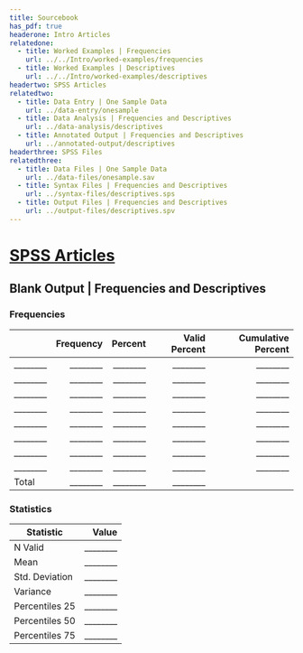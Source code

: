 ```yaml
---
title: Sourcebook
has_pdf: true
headerone: Intro Articles
relatedone:
  - title: Worked Examples | Frequencies
    url: ../../Intro/worked-examples/frequencies
  - title: Worked Examples | Descriptives
    url: ../../Intro/worked-examples/descriptives
headertwo: SPSS Articles
relatedtwo:
  - title: Data Entry | One Sample Data
    url: ../data-entry/onesample
  - title: Data Analysis | Frequencies and Descriptives
    url: ../data-analysis/descriptives
  - title: Annotated Output | Frequencies and Descriptives
    url: ../annotated-output/descriptives
headerthree: SPSS Files
relatedthree:
  - title: Data Files | One Sample Data
    url: ../data-files/onesample.sav
  - title: Syntax Files | Frequencies and Descriptives
    url: ../syntax-files/descriptives.sps
  - title: Output Files | Frequencies and Descriptives
    url: ../output-files/descriptives.spv
---
```


# [SPSS Articles](../index.md)

## Blank Output | Frequencies and Descriptives

### Frequencies

|       | Frequency | Percent | Valid Percent | Cumulative Percent |
|-------|----------:|--------:|---------------:|-------------------:|
| ________ | ________  | ________  | ________       | ________           |
| ________ | ________  | ________  | ________       | ________           |
| ________ | ________  | ________  | ________       | ________           |
| ________ | ________  | ________  | ________       | ________           |
| ________ | ________  | ________  | ________       | ________           |
| ________ | ________  | ________  | ________       | ________           |
| ________ | ________  | ________  | ________       | ________           |
| ________ | ________  | ________  | ________       | ________           |
| Total | ________  | ________  | ________       |                    |

### Statistics

| Statistic       | Value     |
|----------------|----------:|
| N Valid        | ________  |
| Mean           | ________  |
| Std. Deviation | ________  |
| Variance       | ________  |
| Percentiles 25 | ________  |
| Percentiles 50 | ________  |
| Percentiles 75 | ________  |
